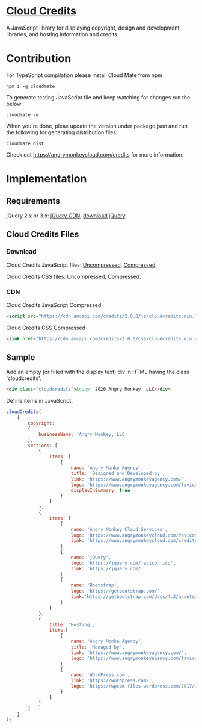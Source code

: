 [Cloud Credits](https://angrymonkeycloud.com/credits)
==================================================
A JavaScript library for displaying copyright, design and development, libraries, and hosting information and credits.

# Contribution

For TypeScript compilation please install Cloud Mate from npm

```batch
npm i -g cloudmate
```

To generate testing JavaScript file and keep watching for changes run the below:

```batch
cloudmate -w
```

When you're done, pleae update the version under package.json and run the following for generating distribution files:

```batch
cloudmate dist
```

Check out <https://angrymonkeycloud.com/credits> for more information.

# Implementation
## Requirements
jQuery 2.x or 3.x: [jQuery CDN](https://code.jquery.com/), [download jQuery](https://jquery.com/download/).

## Cloud Credits Files
### Download
Cloud Credits JavaScript files: [Uncompressed](https://cdn.amcapi.com/credits/2.0.0/js/cloudcredits.js), [Compressed](https://cdn.amcapi.com/credits/2.0.0/js/cloudcredits.min.js).

Cloud Credits CSS files: [Uncompressed](https://cdn.amcapi.com/credits/2.0.0/css/cloudcredits.css), [Compressed](https://cdn.amcapi.com/credits/2.0.0/css/cloudcredits.min.css).
 
### CDN

Cloud Credits JavaScript Compressed

```html
<script src="https://cdn.amcapi.com/credits/2.0.0/js/cloudcredits.min.js" crossorigin="anonymous"></script> 
```

Cloud Credits CSS Compressed

```html
<link href="https://cdn.amcapi.com/credits/2.0.0/css/cloudcredits.min.css" rel="stylesheet" />
```

## Sample

Add an empty (or filled with the display text) div in HTML having the class 'cloudcredits'.

```html
<div class="cloudcredits">&copy; 2020 Angry Monkey, LLC</div>
```

Define items in JavaScript.

```js
cloudCredits(
    {
        copyright:
        {
            businessName: 'Angry Monkey, LLC'
        },
        sections: [
            {
                items: [
                    {
                        name: 'Angry Monke Agency',
                        title: 'Designed and Developed by',
                        link: 'https://www.angrymonkeyagency.com/',
                        logo: 'https://www.angrymonkeyagency.com/favicon.ico',
                        displayInSummary: true
                    }
                ]
            },
            {
                items: [
                    {
                        name: 'Angry Monkey Cloud Services',
                        logo: 'https://www.angrymonkeycloud.com/favicon.ico',
                        link: 'https://www.angrymonkeycloud.com/credits'
                    },
                    {
                        name: 'jQUery',
                        logo: 'https://jquery.com/favicon.ico',
                        link: 'https://jquery.com/'
                    },
                    {
                        name: 'Bootstrap',
                        logo: 'https://getbootstrap.com/',
                        link:'https://getbootstrap.com/docs/4.3/assets/img/favicons/favicon-32x32.png'
                    }
                ]
            },
            {
                title: 'Hosting',
                items:[
                    {
                        name: 'Angry Monke Agency',
                        title: 'Managed by',
                        link: 'https://www.angrymonkeyagency.com/',
                        logo: 'https://www.angrymonkeyagency.com/favicon.ico'
                    },
                    {
                        name: 'WordPress.com',
                        link: 'https://wordpress.com/',
                        logo: 'https://wpcom.files.wordpress.com/2017/11/cropped-wordpress.png?w=48'
                    }
                ]
            }
        ]
    }
);
```
